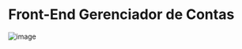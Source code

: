 # Front-End Gerenciador de Contas

![image](https://user-images.githubusercontent.com/38474570/209910209-4d12042e-5bca-4da1-b9c1-692c62254f31.png)

 
